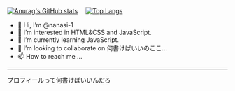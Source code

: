 [![Anurag's GitHub stats](https://github-readme-stats.vercel.app/api?username=nanasi-1&hide=prs&show_icons=true)](https://github.com/anuraghazra/github-readme-stats)
　[![Top Langs](https://github-readme-stats.vercel.app/api/top-langs/?username=nanasi-1&layout=compact)](https://github.com/anuraghazra/github-readme-stats)

- 👋 Hi, I’m @nanasi-1
- 👀 I’m interested in HTML&CSS and JavaScript.
- 🌱 I’m currently learning JavaScript.
- 💞️ I’m looking to collaborate on 何書けばいいのここ...
- 📫 How to reach me ...

* * *

プロフィールって何書けばいいんだろ
